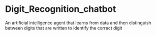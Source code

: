 # Digit_Recognition_chatbot
An artificial intelligence agent that learns from data and then distinguish between digits that are written to identify the correct digit
